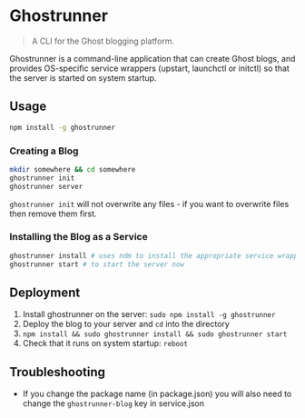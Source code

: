 # Ghostrunner

> A CLI for the Ghost blogging platform.

Ghostrunner is a command-line application that can create Ghost blogs, and provides OS-specific
service wrappers (upstart, launchctl or initctl) so that the server is started on system startup.

## Usage

```sh
npm install -g ghostrunner
```

### Creating a Blog

```sh
mkdir somewhere && cd somewhere
ghostrunner init
ghostrunner server
```

`ghostrunner init` will not overwrite any files - if you want to overwrite files then remove them first.

### Installing the Blog as a Service

```sh
ghostrunner install # uses ndm to install the appropriate service wrapper for your OS
ghostrunner start # to start the server now
```

## Deployment

1. Install ghostrunner on the server: `sudo npm install -g ghostrunner`
1. Deploy the blog to your server and `cd` into the directory
1. `npm install && sudo ghostrunner install && sudo ghostrunner start`
1. Check that it runs on system startup: `reboot`

## Troubleshooting

- If you change the package name (in package.json) you will also need to change the `ghostrunner-blog` key in service.json

